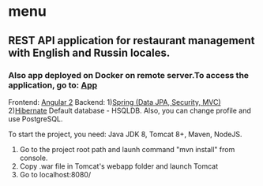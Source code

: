 # menu 

## REST API application for restaurant management with English and Russin locales.

### Also app deployed on Docker on remote server.To access the application, go to: <a href="http://198.211.120.104:8081">App</a>


Frontend: <a href="https://angular.io/"> Angular 2</a>
Backend: 1)<a href="https://spring.io/">Spring (Data JPA, Security, MVC)</a>
         2)<a href="http://hibernate.org/">Hibernate</a>
Default database - HSQLDB. Also, you can change profile and use PostgreSQL.

To start the project, you need: Java JDK 8, Tomcat 8+, Maven, NodeJS.
1) Go to the project root path and launh command "mvn install" from console.
2) Copy .war file in Tomcat's webapp folder and launch Tomcat
3) Go to localhost:8080/
